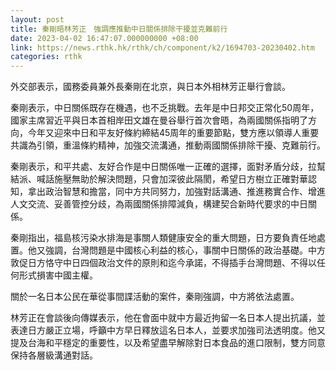 ```yaml
---
layout: post
title: 秦剛晤林芳正　強調應推動中日關係排除干擾並克難前行
date: 2023-04-02 16:47:07.000000000 +08:00
link: https://news.rthk.hk/rthk/ch/component/k2/1694703-20230402.htm
categories: rthk
---
```


外交部表示，國務委員兼外長秦剛在北京，與日本外相林芳正舉行會談。

秦剛表示，中日關係既存在機遇，也不乏挑戰。去年是中日邦交正常化50周年，國家主席習近平與日本首相岸田文雄在曼谷舉行首次會晤，為兩國關係指明了方向，今年又迎來中日和平友好條約締結45周年的重要節點，雙方應以領導人重要共識為引領，重溫條約精神，加強交流溝通，推動兩國關係排除干擾、克難前行。

秦剛表示，和平共處、友好合作是中日關係唯一正確的選擇，面對矛盾分歧，拉幫結派、喊話施壓無助於解決問題，只會加深彼此隔閡，希望日方樹立正確對華認知，拿出政治智慧和擔當，同中方共同努力，加強對話溝通、推進務實合作、增進人文交流、妥善管控分歧，為兩國關係排障減負，構建契合新時代要求的中日關係。

秦剛指出，福島核污染水排海是事關人類健康安全的重大問題，日方要負責任地處置。他又強調，台灣問題是中國核心利益的核心，事關中日關係的政治基礎。中方敦促日方恪守中日四個政治文件的原則和迄今承諾，不得插手台灣問題、不得以任何形式損害中國主權。

關於一名日本公民在華從事間諜活動的案件，秦剛強調，中方將依法處置。

林芳正在會談後向傳媒表示，他在會面中就中方最近拘留一名日本人提出抗議，並表達日方嚴正立場，呼籲中方早日釋放這名日本人，並要求加強司法透明度。他又提及台海和平穩定的重要性，以及希望盡早解除對日本食品的進口限制，雙方同意保持各層級溝通對話。
